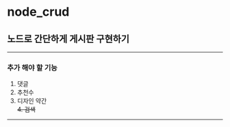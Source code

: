 # node_crud
## 노드로 간단하게 게시판 구현하기

 ***

 ### 추가 해야 할 기능
 1. 댓글
 2. 추천수
 3. 디자인 약간  
 ~~4. 검색~~

  ***
